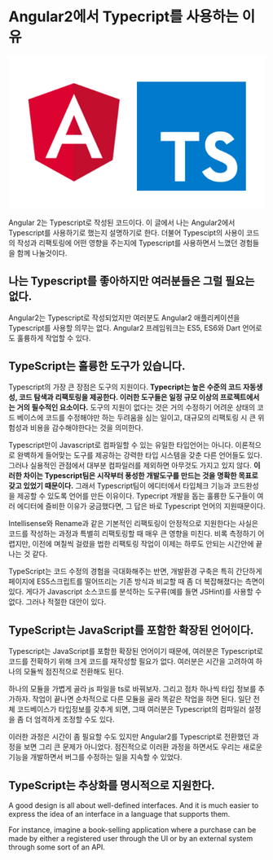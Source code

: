 # Angular2에서 Typecript를 사용하는 이유

![Angular2, Typescript 로고](https://raw.githubusercontent.com/not-for-me/til/master/angular2/translations/images/angular2_typescript_logo.png)

Angular 2는 Typescript로 작성된 코드이다. 이 글에서 나는 Angular2에서 Typescript를 사용하기로 했는지 설명하기로 한다. 더불어 Typescipt의 사용이 코드의 작성과 리팩토링에 어떤 영향을 주는지에 Typescript를 사용하면서 느꼈던 경험들을 함께 나눌것이다.

## 나는 Typescript를 좋아하지만 여러분들은 그럴 필요는 없다.
Angular2는 Typescript로 작성되었지만 여러분도 Angular2 애플리케이션을 Typescript를 사용할 의무는 없다. Angular2 프레임워크는 ES5, ES6와 Dart 언어로도 훌륭하게 작업할 수 있다.


## TypeScript는 훌륭한 도구가 있습니다.
Typescript의 가장 큰 장점은 도구의 지원이다. **Typecript는 높은 수준의 코드 자동생성, 코드 탐색과 리팩토링을 제공한다. 이러한 도구들은 일정 규모 이상의 프로젝트에서는 거의 필수적인 요소이다.** 도구의 지원이 없다는 것은 거의 수정하기 어려운 상태의 코드 베이스에 코드를 수정해야만 하는 두려움을 심는 일이고, 대규모의 리팩토링 시 큰 위험성과 비용을 감수해야한다는 것을 의미한다.

Typescript만이 Javascript로 컴파일할 수 있는 유일한 타입언어는 아니다. 이론적으로 완벽하게 들어맞는 도구를 제공하는 강력한 타입 시스템을 갖춘 다른 언어들도 있다. 그러나 실용적인 관점에서 대부분 컴파일러를 제외하면 아무것도 가지고 있지 않다. **이러한 차이는 Typescript팀은 시작부터 풍성한 개발도구를 만드는 것을 명확한 목표로 갖고 있었기 때문이다.** 그래서 Typescript팀이 에디터에서 타입체크 기능과 코드완성을 제공할 수 있도록 언어를 만든 이유이다. Typecript 개발을 돕는 훌륭한 도구들이 여러 에디터에 즐비한 이유가 궁금했다면, 그 답은 바로 Typescript 언어의 지원때문이다.


Intellisense와 Rename과 같은 기본적인 리팩토링이 안정적으로 지원한다는 사실은 코드를 작성하는 과정과 특별히 리팩토링할 때 매우 큰 영향을 미친다. 비록 측정하기 어렵지만, 이전에 며칠씩 걸렸을 법한 리팩토링 작업이 이제는 하루도 안되는 시간안에 끝나는 것 같다.

TypeScript는 코드 수정의 경험을 극대화해주는 반면, 개발환경 구축은 특히 간단하게 페이지에 ES5스크립트를 떨어뜨리는 기존 방식과 비교할 때 좀 더 복잡해졌다는 측면이 있다. 게다가 Javascript 소스코드를 분석하는 도구류(예를 들면 JSHint)를 사용할 수 없다. 그러나 적절한 대안이 있다.


## TypeScript는 JavaScript를 포함한 확장된 언어이다.
Typescript는 JavaScript를 포함한 확장된 언어이기 때문에, 여러분은 Typescript로 코드를 전확하기 위해 크게 코드를 재작성할 필요가 없다. 여러분은 시간을 고려하여 하나의 모듈씩 점진적으로 전환해도 된다.

하나의 모듈을 가볍게 골라 js 파일을 ts로 바꿔보자. 그리고 점차 하나씩 타입 정보를 추가하자. 작업이 끝나면 순차적으로 다른 모듈을 골라 똑같은 작업을 하면 된다. 일단 전체 코드베이스가 타입정보를 갖추게 되면, 그때 여러분은 Typescript의 컴파일러 설정을 좀 더 엄격하게 조정할 수도 있다.

이러한 과정은 시간이 좀 필요할 수도 있지만 Angular2를 Typescript로 전환했던 과정을 보면 그리 큰 문제가 아니었다. 점진적으로 이러환 과정을 하면서도 우리는 새로운 기능을 개발하면서 버그를 수정하는 일을 지속할 수 있었다.


## TypeScript는 추상화를 명시적으로 지원한다.
A good design is all about well-defined interfaces. And it is much easier to express the idea of an interface in a language that supports them.

For instance, imagine a book-selling application where a purchase can be made by either a registered user through the UI or by an external system through some sort of an API.
